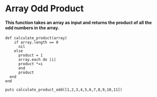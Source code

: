 # Array Odd Product
#### This function takes an array as input and returns the product of all the odd numbers in the array.
```
def calculate_product(array)
    if array.length == 0
      nil
    else
      product = 1
      array.each do |i|
      product *=i
      end
      product
  end
end

puts calculate_product_odd([1,2,3,4,5,6,7,8,9,10,11])
```